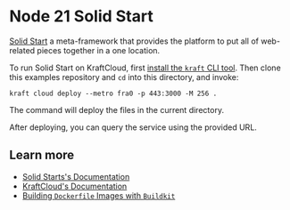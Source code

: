 # Node 21 Solid Start

[Solid Start](https://start.solidjs.com/) a meta-framework that provides the platform to put all of web-related pieces together in a one location.

To run Solid Start on KraftCloud, first [install the `kraft` CLI tool](https://unikraft.org/docs/cli).
Then clone this examples repository and `cd` into this directory, and invoke:

```console
kraft cloud deploy --metro fra0 -p 443:3000 -M 256 .
```

The command will deploy the files in the current directory.

After deploying, you can query the service using the provided URL.

## Learn more

- [Solid Starts's Documentation](https://start.solidjs.com/getting-started/what-is-solidstart)
- [KraftCloud's Documentation](https://docs.kraft.cloud)
- [Building `Dockerfile` Images with `Buildkit`](https://unikraft.org/guides/building-dockerfile-images-with-buildkit)
